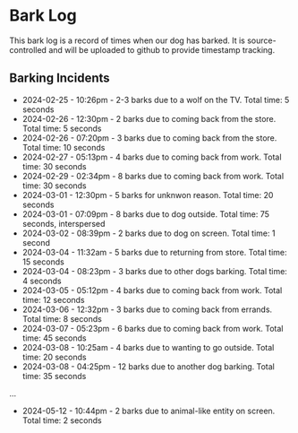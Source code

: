 # Bark Log
This bark log is a record of times when our dog has barked. It is source-controlled and will
be uploaded to github to provide timestamp tracking.

## Barking Incidents
* 2024-02-25 - 10:26pm - 2-3 barks due to a wolf on the TV. Total time: 5 seconds
* 2024-02-26 - 12:30pm - 2 barks due to coming back from the store. Total time: 5 seconds
* 2024-02-26 - 07:20pm - 3 barks due to coming back from the store. Total time: 10 seconds
* 2024-02-27 - 05:13pm - 4 barks due to coming back from work. Total time: 30 seconds
* 2024-02-29 - 02:34pm - 8 barks due to coming back from work. Total time: 30 seconds
* 2024-03-01 - 12:30pm - 5 barks for unknwon reason. Total time: 20 seconds
* 2024-03-01 - 07:09pm - 8 barks due to dog outside. Total time: 75 seconds, interspersed
* 2024-03-02 - 08:39pm - 2 barks due to dog on screen. Total time: 1 second
* 2024-03-04 - 11:32am - 5 barks due to returning from store. Total time: 15 seconds
* 2024-03-04 - 08:23pm - 3 barks due to other dogs barking. Total time: 4 seconds
* 2024-03-05 - 05:12pm - 4 barks due to coming back from work. Total time: 12 seconds
* 2024-03-06 - 12:32pm - 3 barks due to coming back from errands. Total time: 8 seconds
* 2024-03-07 - 05:23pm - 6 barks due to coming back from work. Total time: 45 seconds
* 2024-03-08 - 10:25am - 4 barks due to wanting to go outside. Total time: 20 seconds
* 2024-03-08 - 04:25pm - 12 barks due to another dog barking. Total time: 35 seconds

...

* 2024-05-12 - 10:44pm - 2 barks due to animal-like entity on screen. Total time: 2 seconds
